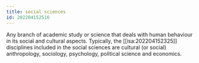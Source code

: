 ```yaml
---
title: social sciences
id: 202204152516
---
```


Any branch of academic study or science that deals with human behaviour in its social and cultural aspects. Typically, the [[isa:202204152325]] disciplines included in the social sciences are cultural (or social) anthropology, sociology, psychology, political science and economics.

